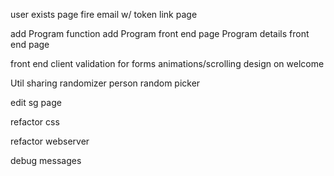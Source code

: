 user exists page 
	fire email w/ token link page

add Program function
	add Program front end page
	Program details front end page

front end client validation for forms
	animations/scrolling design on welcome

Util
	sharing randomizer
	person random picker

edit sg page

refactor css

refactor webserver

debug messages